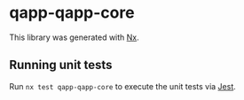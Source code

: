 # qapp-qapp-core

This library was generated with [Nx](https://nx.dev).

## Running unit tests

Run `nx test qapp-qapp-core` to execute the unit tests via [Jest](https://jestjs.io).
